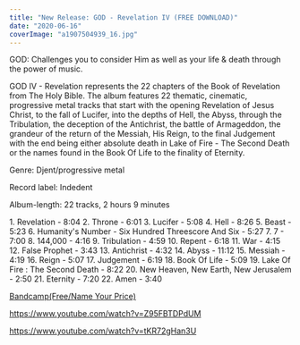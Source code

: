 ```yaml
---
title: "New Release: GOD - Revelation IV (FREE DOWNLOAD)"
date: "2020-06-16"
coverImage: "a1907504939_16.jpg"
---
```


GOD: Challenges you to consider Him as well as your life & death through the power of music.

GOD IV - Revelation represents the 22 chapters of the Book of Revelation from The Holy Bible. The album features 22 thematic, cinematic, progressive metal tracks that start with the opening Revelation of Jesus Christ, to the fall of Lucifer, into the depths of Hell, the Abyss, through the Tribulation, the deception of the Antichrist, the battle of Armageddon, the grandeur of the return of the Messiah, His Reign, to the final Judgement with the end being either absolute death in Lake of Fire - The Second Death or the names found in the Book Of Life to the finality of Eternity.

Genre: Djent/progressive metal

Record label: Indedent

Album-length: 22 tracks, 2 hours 9 minutes

1\. Revelation - 8:04 2. Throne - 6:01 3. Lucifer - 5:08 4. Hell - 8:26 5. Beast - 5:23 6. Humanity's Number - Six Hundred Threescore And Six - 5:27 7. 7 - 7:00 8. 144,000 - 4:16 9. Tribulation - 4:59 10. Repent - 6:18 11. War - 4:15 12. False Prophet - 3:43 13. Antichrist - 4:32 14. Abyss - 11:12 15. Messiah - 4:19 16. Reign - 5:07 17. Judgement - 6:19 18. Book Of Life - 5:09 19. Lake Of Fire : The Second Death - 8:22 20. New Heaven, New Earth, New Jerusalem - 2:50 21. Eternity - 7:20 22. Amen - 3:40

[Bandcamp(Free/Name Your Price)](https://godelrigna.bandcamp.com/album/god-iv-revelation)

https://www.youtube.com/watch?v=Z95FBTDPdUM

https://www.youtube.com/watch?v=tKR72gHan3U

## 
